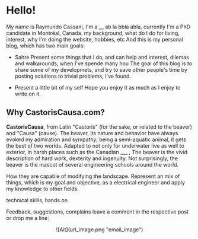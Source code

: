 # **Hello!**

My name is Raymundo Cassani, I'm a __ ab la bbla abla, currently I'm a PhD candidate in Montréal, Canada. my background, what do I do for living, interest, why I'm doing the website, hobbies, etc
And this is my personal blog, which has two main goals: 

- Sahre Present some things that I do, and can help and interest, dilemas and walkarounds, when I've spende many hou
The goal of this blog is to share some of my developmets, and try to save other people's time by posting solutions to trivial problems, I've found.

- Present a little bit of my self
Hope you enjoy it as much as I enjoy to write on it.

## **Why CastorisCausa.com?** 
**CastorisCausa**, from Latin "Castoris" (for the sake, or related to the beaver) and "Causa" (cause). The beaver, its nature and behavior have always evoked my admiration and sympathy; being a semi-aquatic animal, it gets the best of two worlds. Adapted to not only for underwater live as well to exterior, in harsh places such as the Canadian ___ , The beaver is the vivid description of hard work, dexterity and ingenuity. Not surprisingly, the beaver is the mascot of several engineering schools around the world.


How they are capable of modifying the landscape. Represent an mix of things, which is my goal and objective, as a electrical engineer and apply my knowledge to other fields.


technical skills, hands on

Feedback, suggestions, complains leave a comment in the respective post or drop me a line:
<center>
![Alt](url_image.png "email_image")
</center>
